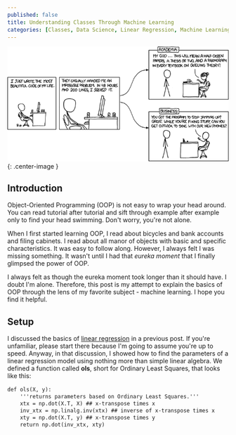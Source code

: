 ```yaml
---
published: false
title: Understanding Classes Through Machine Learning
categories: [Classes, Data Science, Linear Regression, Machine Learning, Python]
---
```


![image](/assets/images/classes.png?raw=true){: .center-image }

## Introduction
Object-Oriented Programming (OOP) is not easy to wrap your head around. You can read tutorial after tutorial and sift through example after example only to find your head swimming. Don't worry, you're not alone. 

When I first started learning OOP, I read about bicycles and bank accounts and filing cabinets. I read about all manor of objects with basic and specific characteristics. It was easy to follow along. However, I always felt I was missing something. It wasn't until I had that *eureka moment* that I finally glimpsed the power of OOP. 

I always felt as though the eureka moment took longer than it should have. I doubt I'm alone. Therefore, this post is my attempt to explain the basics of OOP through the lens of my favorite subject - machine learning. I hope you find it helpful.

## Setup
I discussed the basics of [linear regression](https://dziganto.github.io/data%20science/linear%20regression/machine%20learning/python/Linear-Regression-101-Basics/) in a previous post. If you're unfamiliar, please start there because I'm going to assume you're up to speed. Anyway, in that discussion, I showed how to find the parameters of a linear regression model using nothing more than simple linear algebra. We defined a function called **ols**, short for Ordinary Least Squares, that looks like this:

```
def ols(X, y):
    '''returns parameters based on Ordinary Least Squares.'''
    xtx = np.dot(X.T, X) ## x-transpose times x
    inv_xtx = np.linalg.inv(xtx) ## inverse of x-transpose times x
    xty = np.dot(X.T, y) ## x-transpose times y
    return np.dot(inv_xtx, xty)
```
